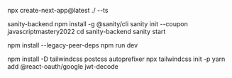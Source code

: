 npx create-next-app@latest ./ --ts

sanity-backend
npm install -g @sanity/cli
sanity init --coupon javascriptmastery2022
cd sanity-backend
sanity start

npm install --legacy-peer-deps
npm run dev

npm install -D tailwindcss postcss autoprefixer
npx tailwindcss init -p
yarn add @react-oauth/google jwt-decode
